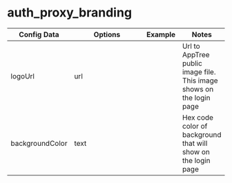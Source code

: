 # auth\_proxy\_branding

<table><thead><tr><th>Config Data</th><th width="160">Options</th><th>Example</th><th>Notes</th></tr></thead><tbody><tr><td>logoUrl</td><td>url</td><td></td><td>Url to AppTree public image file.  This image shows on the login page</td></tr><tr><td>backgroundColor</td><td>text</td><td></td><td>Hex code color of background that will show on the login page</td></tr></tbody></table>
